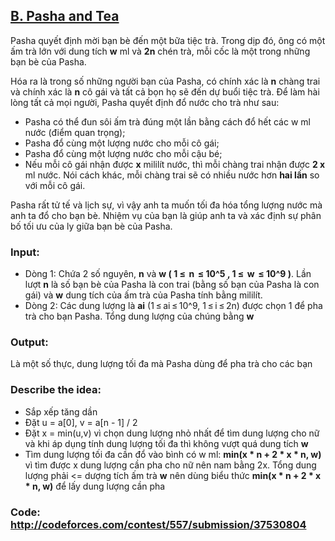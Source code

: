 ## [B. Pasha and Tea](http://codeforces.com/problemset/problem/557/B)

Pasha quyết định mời bạn bè đến một bữa tiệc trà. Trong dịp đó, ông có một ấm trà lớn với dung tích **w** ml và **2n** chén trà, mỗi cốc là một trong những bạn bè của Pasha.

Hóa ra là trong số những người bạn của Pasha, có chính xác là **n** chàng trai và chính xác là **n** cô gái và tất cả bọn họ sẽ đến dự buổi tiệc trà. Để làm hài lòng tất cả mọi người, Pasha quyết định đổ nước cho trà như sau:

+ Pasha có thể đun sôi ấm trà đúng một lần bằng cách đổ hết các w ml nước (điểm quan trọng);
+ Pasha đổ cùng một lượng nước cho mỗi cô gái;
+ Pasha đổ cùng một lượng nước cho mỗi cậu bé;
+ Nếu mỗi cô gái nhận được **x** mililít nước, thì mỗi chàng trai nhận được **2 x** ml nước.
Nói cách khác, mỗi chàng trai sẽ có nhiều nước hơn **hai lần** so với mỗi cô gái.

Pasha rất tử tế và lịch sự, vì vậy anh ta muốn tối đa hóa tổng lượng nước mà anh ta đổ cho bạn bè. Nhiệm vụ của bạn là giúp anh ta và xác định sự phân bố tối ưu của ly giữa bạn bè của Pasha.

### Input:
+ Dòng 1: Chứa 2 số nguyên, **n** và **w ( 1 ≤  n  ≤ 10^5 , 1 ≤  w  ≤ 10^9 )**. Lần lượt **n** là số bạn bè của Pasha là con trai (bằng số bạn của Pasha là con gái) và **w** dung tích của ấm trà của Pasha tính bằng mililít.
+ Dòng 2: Các dung lượng là **ai** (1 ≤ ai ≤ 10^9, 1 ≤ i ≤ 2n) được chọn 1 để pha trà cho bạn Pasha. Tổng dung lượng của chúng bằng **w**

### Output: 
Là một số thực, dung lượng tối đa mà Pasha dùng để pha trà cho các bạn

### Describe the idea:

+ Sắp xếp tăng dần
+ Đặt u = a[0], v = a[n - 1] / 2
+ Đặt x = min(u,v) vì chọn dung lượng nhỏ nhất để tìm dung lượng cho nữ và khi áp dụng tính dung lượng tối đa thì không vượt quá dung tích **w**
+ Tìm dung lượng tối đa cần đổ vào bình có w ml: **min(x * n + 2 * x * n, w)** vì tìm được x dung lượng cần pha cho nữ nên nam bằng 2x. Tổng dung lượng phải <= dượng tích ấm trà **w** nên dùng biểu thức **min(x * n + 2 * x * n, w)** để lấy dung lượng cần pha

### Code: http://codeforces.com/contest/557/submission/37530804
